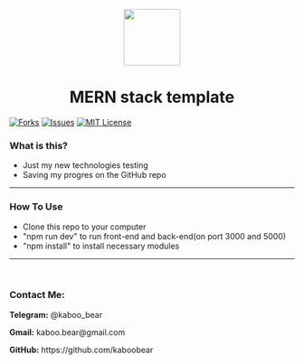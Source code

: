 <p align="center">
    <img src="https://img.icons8.com/bubbles/100/000000/rocket.png" width="100" height="100">
</p>

<h1 align="center">MERN stack template</h1>

[![Forks][forks-shield]][forks-url]
[![Issues][issues-shield]][issues-url]
[![MIT License][license-shield]][license-url]

### What is this?
+ Just my new technologies testing
+ Saving my progres on the GitHub repo

<hr>

### How To Use
+ Clone this repo to your computer
+ "npm run dev" to run front-end and back-end(on port 3000 and 5000)
+ "npm install" to install necessary modules



<hr>

<br>

<h3>Contact Me:</h3>

<div>
    <p><b>Telegram:</b> @kaboo_bear </p>
</div>

<div>
    <p><b>Gmail:</b> kaboo.bear@gmail.com </p>
</div>

<div>
    <p><b>GitHub:</b> https://github.com/kaboobear</p>
</div>












[forks-shield]: https://img.shields.io/github/forks/kaboobear/MERN-Template?style=flat-square
[forks-url]: https://github.com/kaboobear/MERN-Template/network/members
[issues-shield]: https://img.shields.io/github/issues/kaboobear/MERN-Template.svg?style=flat-square
[issues-url]: https://github.com/kaboobear/MERN-Template/issues
[license-shield]: https://img.shields.io/github/license/kaboobear/MERN-Template.svg?style=flat-square
[license-url]: https://github.com/kaboobear/MERN-Template/blob/master/LICENSE.txt
